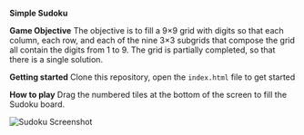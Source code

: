 **Simple Sudoku**

**Game Objective**
The objective is to fill a 9×9 grid with digits so that each column, each row, and each of 
the nine 3×3 subgrids that compose the grid all contain the digits from 1 to 9. The grid is 
partially completed, so that there is a single solution.

**Getting started**
Clone this repository, open the `index.html` file to get started

**How to play**
Drag the numbered tiles at the bottom of the screen to fill the Sudoku board.

![Sudoku Screenshot](https://github.com/bad-gal/sudoku/blob/master/sudoku.gif)

